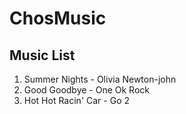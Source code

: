 # ChosMusic

## Music List

1. Summer Nights - Olivia Newton-john
2. Good Goodbye - One Ok Rock
3. Hot Hot Racin' Car - Go 2
